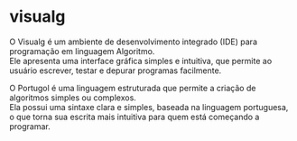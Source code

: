 # visualg
O Visualg é um ambiente de desenvolvimento integrado (IDE) para programação em linguagem Algoritmo.<br>
Ele apresenta uma interface gráfica simples e intuitiva, que permite ao usuário escrever, testar e depurar programas facilmente.

O Portugol é uma linguagem estruturada que permite a criação de algoritmos simples ou complexos.<br>
Ela possui uma sintaxe clara e simples, baseada na linguagem portuguesa, o que torna sua escrita mais intuitiva para quem está começando a programar.
